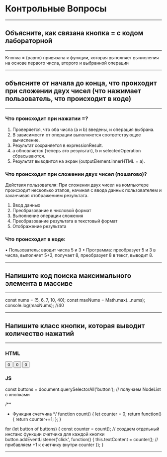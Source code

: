 # Контрольные Вопросы
***
## Объясните, как связана кнопка = с кодом лабораторной
***
Кнопка = (равно) привязана к функции, которая выполняет вычисления на основе первого числа, второго и выбранной операции
***
## объясните от начала до конца, что проиходит при сложении двух чисел (что нажимает пользователь, что происходит в коде)
***
### Что происходит при нажатии =?
1.	Проверяется, что оба числа (a и b) введены, и операция выбрана.
2.	В зависимости от операции выполняется соответствующее вычисление.
3.	Результат сохраняется в expressionResult.
4.	a обновляется (теперь это результат), b и selectedOperation сбрасываются.
5.	Результат выводится на экран (outputElement.innerHTML = a).
  
### Что происходит при сложении двух чисел (пошагово)?
Действия пользователя:
При сложении двух чисел на компьютере происходит несколько этапов, начиная с ввода данных пользователем и заканчивая отображением результата.
1.	Ввод данных
2.	Преобразование в числовой формат
3.	Выполнение операции сложения
4.	Преобразование результата в текстовый формат
5.	Отображение результата
  
### Что происходит в коде:
•	Пользователь: вводит числа 5 и 3
•	Программа: преобразует 5 и 3 в числа, выполняет 5+3, получает 8, преобразует 8 в текст, выводит 8.
***
## Напишите код поиска максимального элемента в массиве
***
const nums = [5, 6, 7, 10, 40];
const maxNums = Math.max(...nums);
console.log(maxNums); //40
***
## Напишите класс кнопки, которая выводит количество нажатий
***
### HTML
<!DOCTYPE html>
<html lang="en">
<head>
    <meta charset="UTF-8">
    <meta name="viewport" content="width=device-width, initial-scale=1.0">
    <title>Document</title>
</head>
<body>

<button>0</button>
<button>0</button>
<button>0</button>
    
</body>
</html>

### JS
const buttons = document.querySelectorAll('button'); // получаем NodeList с кнопками

/**
* Функция счетчика
*/
function count() {
  let counter = 0;
  return function() {
    return counter+=1;
  };
}

for (let button of buttons) {
  const counter = count(); // создаем отдельный инстанс функции счетчика для каждой кнопки
  button.addEventListener('click', function() {
    this.textContent = counter(); // прибавляем +1 к счетчику внутри counter
  });
}
***
